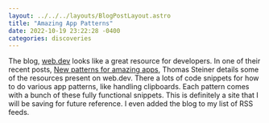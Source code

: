 ```yaml
---
layout: ../../../layouts/BlogPostLayout.astro
title: "Amazing App Patterns"
date: 2022-10-19 23:22:28 -0400
categories: discoveries
---
```


The blog, [web.dev](https://web.dev/) looks like a great resource for developers.
In one of their recent posts,
[New patterns for amazing apps](https://web.dev/new-patterns-for-amazing-apps/),
Thomas Steiner details some of the resources present on web.dev. There a lots of
code snippets for how to do various app patterns, like handling clipboards.
Each pattern comes with a bunch of these fully functional snippets. This is definitely
a site that I will be saving for future reference. I even added the blog to my
list of RSS feeds.
